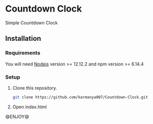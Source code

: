 # Countdown Clock

Simple Countdown Clock

Installation
-------

### Requirements

You will need [Nodejs](https://nodejs.org/en/) version >= 12.12.2 and npm version >= 6.14.4

### Setup

1. Clone this repository.

   ```sh
   git clone https://github.com/karmanya007/Countdown-Clock.git
   ```
2. Open index.html

:smile:ENJOY:smile:
